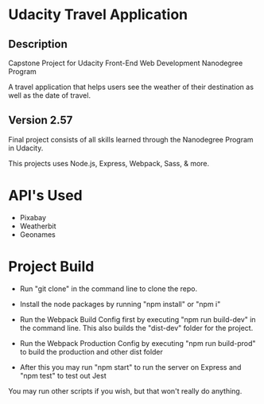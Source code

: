 # Udacity Travel Application #
## Description ##

Capstone Project for Udacity Front-End Web Development Nanodegree Program

A travel application that helps users see the weather of their destination as well as the date of travel.


## Version 2.57 ##

Final project consists of all skills learned through the Nanodegree Program in Udacity.

This projects uses Node.js, Express, Webpack, Sass, & more. 

# API's Used

* Pixabay
* Weatherbit
* Geonames

# Project Build

* Run "git clone" in the command line to clone the repo.

* Install the node packages by running "npm install" or "npm i"

* Run the Webpack Build Config first by executing "npm run build-dev" in the command line. This also builds the "dist-dev" folder for the project.

* Run the Webpack Production Config by executing "npm run build-prod" to build the production and other dist folder

* After this you may run "npm start" to run the server on Express and "npm test" to test out Jest

You may run other scripts if you wish, but that won't really do anything.

